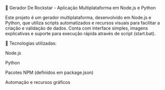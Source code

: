 📌 Gerador De Rockstar - Aplicação Multiplataforma em Node.js e Python

Este projeto é um gerador multiplataforma, desenvolvido em Node.js e Python, que utiliza scripts automatizados e recursos visuais para facilitar a criação e validação de dados.
Conta com interface simples, imagens explicativas e suporte para execução rápida através de script (start.bat).

🔹 Tecnologias utilizadas:

Node.js

Python

Pacotes NPM (definidos em package.json)

Automação e recursos gráficos
